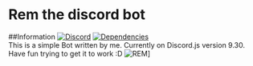 # Rem the discord bot
##Information
[![Discord](https://discordapp.com/api/guilds/206530953391243275/embed.png)](https://discord.gg/yuTxmYn)
[![Dependencies](https://david-dm.org/DasWolke/discordbot/status.svg)](https://david-dm.org/DasWolke/discordbot)  
This is a simple Bot written by me. Currently on Discord.js version 9.30.  
Have fun trying to get it to work :D
![REM](https://67.media.tumblr.com/4ef3cfb14c39a2c5fd1fe5f467720750/tumblr_o9517sfLAY1smj1pbo1_1280.png)]
